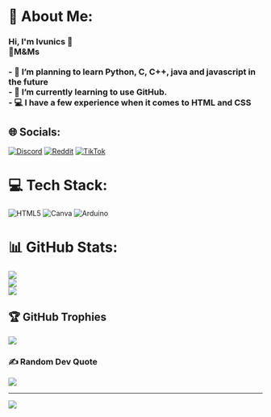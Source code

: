 # 💫 About Me:
### Hi, I'm Ivunics 👋<br>🐧M&Ms <br><br>- 🔭 I’m planning to learn Python, C, C++, java and javascript in the future<br>- 🌱 I’m currently learning to use GitHub.<br>- 💻 I have a few experience when it comes to HTML and CSS <br>


## 🌐 Socials:
[![Discord](https://img.shields.io/badge/Discord-%237289DA.svg?logo=discord&logoColor=white)](https://discord.gg/ivunics) [![Reddit](https://img.shields.io/badge/Reddit-%23FF4500.svg?logo=Reddit&logoColor=white)](https://reddit.com/user/Ivunics) [![TikTok](https://img.shields.io/badge/TikTok-%23000000.svg?logo=TikTok&logoColor=white)](https://tiktok.com/@Ivunicss) 

# 💻 Tech Stack:
![HTML5](https://img.shields.io/badge/html5-%23E34F26.svg?style=for-the-badge&logo=html5&logoColor=white) ![Canva](https://img.shields.io/badge/Canva-%2300C4CC.svg?style=for-the-badge&logo=Canva&logoColor=white) ![Arduino](https://img.shields.io/badge/-Arduino-00979D?style=for-the-badge&logo=Arduino&logoColor=white)
# 📊 GitHub Stats:
![](https://github-readme-stats.vercel.app/api?username=Ivunics&theme=tokyonight&hide_border=false&include_all_commits=false&count_private=false)<br/>
![](https://github-readme-streak-stats.herokuapp.com/?user=Ivunics&theme=tokyonight&hide_border=false)<br/>
![](https://github-readme-stats.vercel.app/api/top-langs/?username=Ivunics&theme=tokyonight&hide_border=false&include_all_commits=false&count_private=false&layout=compact)

## 🏆 GitHub Trophies
![](https://github-profile-trophy.vercel.app/?username=Ivunics&theme=tokyonight&no-frame=false&no-bg=true&margin-w=4)

### ✍️ Random Dev Quote
![](https://quotes-github-readme.vercel.app/api?type=horizontal&theme=tokyonight)

---
[![](https://visitcount.itsvg.in/api?id=Ivunics&icon=0&color=0)](https://visitcount.itsvg.in)

<!-- Proudly created with GPRM ( https://gprm.itsvg.in ) -->
